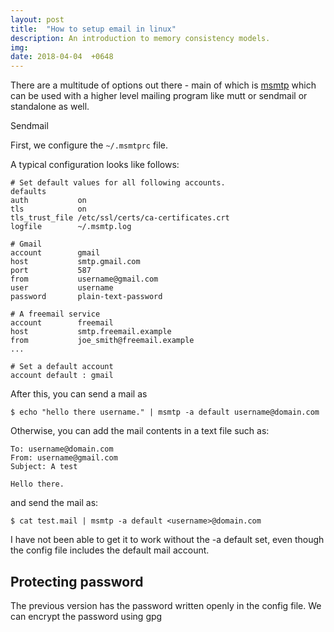 ```yaml
---
layout: post
title:  "How to setup email in linux"
description: An introduction to memory consistency models.
img:
date: 2018-04-04  +0648
---
```


There are a multitude of options out there - main of which is [msmtp](https://wiki.archlinux.org/index.php/Msmtp) which can be used with a higher level mailing program like mutt or sendmail or standalone as well.

Sendmail 

First, we configure the `~/.msmtprc` file.

A typical configuration looks like follows:

```
# Set default values for all following accounts.
defaults
auth           on
tls            on
tls_trust_file /etc/ssl/certs/ca-certificates.crt
logfile        ~/.msmtp.log

# Gmail
account        gmail
host           smtp.gmail.com
port           587
from           username@gmail.com
user           username
password       plain-text-password

# A freemail service
account        freemail
host           smtp.freemail.example
from           joe_smith@freemail.example
...

# Set a default account
account default : gmail
```

After this, you can send a mail as 

```
$ echo "hello there username." | msmtp -a default username@domain.com
```

Otherwise, you can add the mail contents in a text file such as:

```
To: username@domain.com
From: username@gmail.com
Subject: A test

Hello there.

```

and send the mail as:

```
$ cat test.mail | msmtp -a default <username>@domain.com
```

I have not been able to get it to work without the -a default set, even though the config file includes the default mail account.

## Protecting password
The previous version has the password written openly in the config file. We can encrypt the password using gpg


